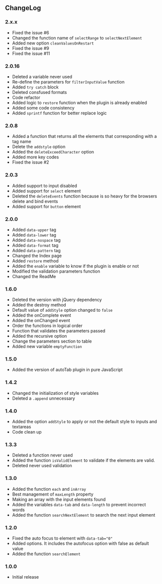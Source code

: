 ## ChangeLog

### 2.x.x
* Fixed the issue #6
* Changed the function name of `selectRange` to `selectNextElement`
* Added new option `cleanValuesOnRestart`
* Fixed the issue #9
* Fixed the issue #11

### 2.0.16
* Deleted a variable never used
* Re-define the parameters for `filterInputValue` function
* Added `try catch` block
* Deleted consfused formats
* Code refactor
* Added logic to `restore` function when the plugin is already enabled
* Added some code consistency
* Added `sprintf` function for better replace logic

### 2.0.8
* Added a function that returns all the elements that corresponding with a tag name
* Delete the `addstyle` option
* Added the `deleteExceedCharacter` option
* Added more key codes
* Fixed the issue #2

### 2.0.3
* Added support to input disabled
* Added support for `select` element
* Deleted the `deleteEvents` function because is so heavy for the browsers delete and bind events
* Added support for `button` element

### 2.0.0
* Added `data-upper` tag
* Added `data-lower` tag
* Added `data-nospace` tag
* Added `data-format` tag
* Added `data-pattern` tag
* Changed the Index page
* Added `restore` method
* Added the `enable` variable to know if the plugin is enable or not
* Modified the validation parameters function
* Changed the ReadMe

### 1.6.0
* Deleted the version with jQuery dependency
* Added the destroy method
* Default value of `addStyle` option changed to `false`
* Added the onComplete event
* Added the onChanged event
* Order the functions in logical order
* Function that validates the parameters passed
* Added the recursive option
* Change the parameters section to table
* Added new variable `emptyFunction`

### 1.5.0
* Added the version of autoTab plugin in pure JavaScript

### 1.4.2
* Changed the initialization of style variables
* Deleted a `.append` unnecessary

### 1.4.0
* Added the option `addStyle` to apply or not the default style to inputs and textareas
* Code clean up

### 1.3.3
* Deleted a function never used
* Added the function `isValidElement` to validate if the elements are valid.
* Deleted never used validation

### 1.3.0

* Added the function `each` and `inArray`
* Best management of `maxLength` property
* Making an array with the input elements found
* Added the variables `data-tab` and `data-length` to prevent incorrect words
* Added the function `searchNextElement` to search the next input element

### 1.2.0

* Fixed the auto focus to element with `data-tab="0"`
* Added options. It includes the autofocus option with false as default value
* Added the function `searchElement`

### 1.0.0
* Initial release